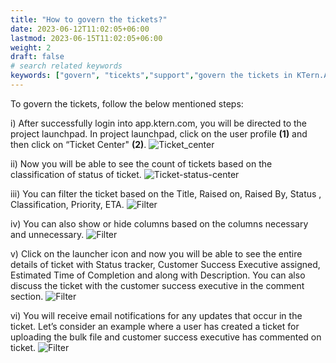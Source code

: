 ```yaml
---
title: "How to govern the tickets?"
date: 2023-06-12T11:02:05+06:00
lastmod: 2023-06-15T11:02:05+06:00
weight: 2
draft: false
# search related keywords
keywords: ["govern", "ticekts","support","govern the tickets in KTern.AI"]
---
```

To govern the tickets, follow the below mentioned steps:

i) After successfully login into app.ktern.com, you will be directed to the project launchpad. In project 
launchpad, click on the user profile **(1)** and then click on “Ticket Center" **(2)**.
![Ticket_center](https://storage.googleapis.com/ktern-public-files/product-documentation/Ticket%20Center/ticket-center.png)

ii) Now you will be able to see the count of tickets based on the classification of status of ticket.
![Ticket-status-center](https://storage.googleapis.com/ktern-public-files/product-documentation/Ticket%20Center/ticket-center-status.png)

iii) You can filter the ticket based on the Title, Raised on, Raised By, Status , Classification, Priority, ETA.
![Filter](https://storage.googleapis.com/ktern-public-files/product-documentation/Ticket%20Center/filter.png)

iv) You can also show or hide columns based on the columns necessary and unnecessary.
![Filter](https://storage.googleapis.com/ktern-public-files/product-documentation/Ticket%20Center/show-hide-columns.png)

v) Click on the launcher icon and now you will be able to see the entire details of ticket with Status tracker, Customer Success Executive assigned, Estimated Time of Completion and along with Description. You can also discuss the ticket with the customer success executive in the comment section.
![Filter](https://storage.googleapis.com/ktern-public-files/product-documentation/Ticket%20Center/comment.png)

vi) You will receive email notifications for any updates that occur in the ticket. Let’s consider an example where a user has created a ticket for uploading the bulk file and customer success executive has commented on ticket.
![Filter](https://storage.googleapis.com/ktern-public-files/product-documentation/Ticket%20Center/email.png)
